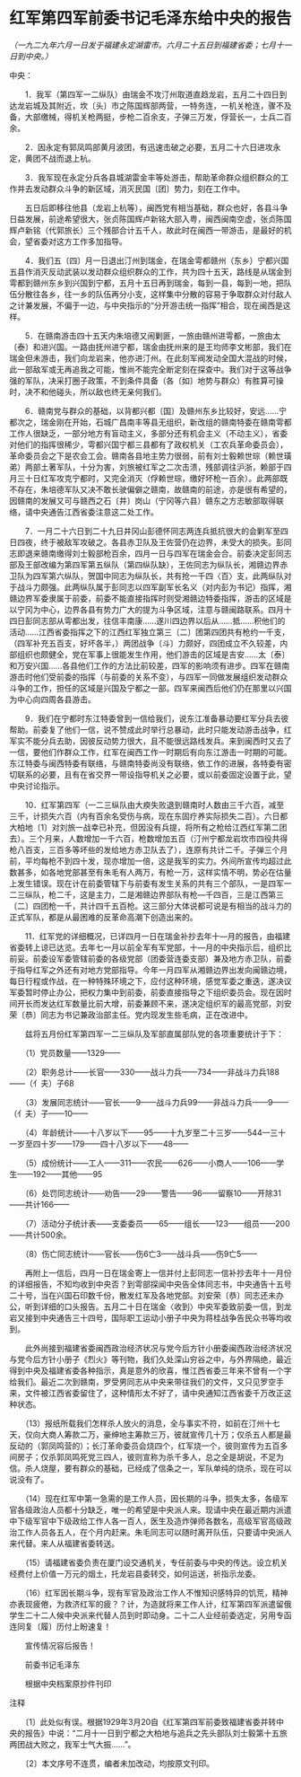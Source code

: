 # 红军第四军前委书记毛泽东给中央的报告

*（一九二九年六月一日发于福建永定湖雷市。六月二十五日到福建省委；七月十一日到中央。）*

中央：

　　1．我军（第四军一二纵队）由瑞金不攻汀州取道直趋龙岩，五月二十四日到达龙岩城及其附近，坎〔头〕市之陈国辉部两营，一特务连，一机关枪连，骤不及备，大部缴械，得机关枪两挺，步枪二百余支，子弹三万发，俘营长一，士兵二百余。

　　2．因永定有郭凤鸣部黄月波团，有迅速击破之必要，五月二十六日进攻永定，黄团不战而退上杭。

　　3．我军现在永定分兵各县城湖雷金丰等处游击，帮助革命群众组织群众的工作并去发动群众斗争的新区域，消灭民国〔团〕势力，刻在工作中。

　　五日后即移往他县（龙岩上杭等），闽西党有相当基础，群众也好，各县斗争日益发展，前途希望很大，张贞陈国辉卢新铭大部入粤，闽西闽南空虚，张贞陈国辉卢新铭（代郭旅长）三个残部合计五千人，故此时在闽西一带游击，是最好的机会，望省委对这方工作多加指导。

　　4．我们五〔四〕月一日退出汀州到瑞金，在瑞金雩都赣州（东乡）宁都兴国五县作消灭反动武装以发动群众组织群众的工作，共为四十五天，路线是从瑞金到雩都到赣州东乡到兴国到宁都，五月十五日再到瑞金，每到一县，每到一地，把队伍分散往各乡，往一乡的队伍再分小支，这样集中分散的容易于争取群众对付敌人之计兼发展，不偏于一边，与中央指示的“分开游击统一指挥”相合，现在闽西是这样。

　　5．在赣南游击四十五天内朱培德又闹剿匪，一旅由赣州进雩都，一旅由太〔泰〕和进兴国。一路由抚州进宁都，瑞金由抚州来的是王均师李文彬部，我们在瑞金但未游击，我们向龙岩来，他亦进汀州。在此刻军阀发动全国大混战的时候，此一部敌军或无再追我之可能，惟尚不能完全断定刻在探查中。我们对于这等战争强的军队，决采打圈子政策，不到条件具备（各〔如〕地势与群众）有胜算可操时，决不和他碰头，所以敌也终无亲何我们。

　　6．赣南党与群众的基础，以背都兴都〔国〕及赣州东乡比较好，安远……宁都次之，瑞金刚在开始，石城广昌南丰等县无组织，新改组的赣南特委在赣南雩都工作人很缺乏，一部分地方有盲动主义，多部分还有机会主义（不动主义），省委对他们的指挥很稀少，雩都兴国宁都三县都有了政权机关（工农兵革命委员会），革命委员会之下是农会工会。赣南各县地主势力很弱，前有刘士毅赖世琮（赖世璜弟）两部土著军队，十分为害，刘旅被红军之二次击溃，残部调往沪浙，赖部于四月三十日红军攻克宁都时，又完全消灭（俘赖世琮，缴好坏枪一百余）。此两部既不存在，朱培德军队又决不敢长驶偏僻之赣南，故赣南的前途，亦是很有希望的，因赣南的发展又可与赣西之石〔井〕岗山（宁冈等六县）赣东之方志敏部取得联络，请中央通告江西省委注意这二处工作。

　　7．一月二十六日到二十九日井冈山彭德怀同志两连兵抵抗很大的会剿军至四日四夜，终于被敌军攻破之。各县赤卫队及王佐营仍在边界，未受大的损失。彭同志即退来赣南缴得刘士毅部枪百余，四月一日与四军在瑞金会合。前委决定彭同志部及王部改编为第四军第五纵队（第四纵队缺），王佐同志为纵队长，湘赣边界赤卫队为四军第六纵队，贺国中同志为纵队长，共有抢一千四〈百〉支，此两纵队对于战斗力颇强。此两纵队属于彭同志以四军副军长名义（对内彭为书记）指挥，湘赣边界军委隶属于前委，前委不能直接指挥时则受湘赣边特委指挥，游击的区域是以宁冈为中心，边界各县有势力广大的提为斗争区域，注意与赣闽路联系。四月十四日彭同志部从雩都出发，往信丰南康……遂川四边界以后从……抵……积他们的活动……江西省委指挥之下的江西红军独立第三〔二〕团第四团共有枪约一千支，（四军补充五百支，好坏各半，）两团战争〔斗〕力颇好，四团成立不久较差，内部组织也颇健全，党在军事上很能发生作用，他们游击的区域是吉安……太〔泰〕和万安兴国……各县他们工作的方法比前较差，四军的影响须有进步。四军在赣南游击时他们受前委的指挥（与前委的关系不变），与四军一同做发展组织发动群众斗争的工作，担任的区域是兴国及宁都之一部。四军来闽西后他们仍在那里以兴国为中心向四周各县游击。

　　9．我们在宁都时东江特委曾到一信给我们，说东江准备暴动要红军分兵去彼帮助。前委复了他们一信，说不赞成此时举行总暴动，此时只能发动游击战争，红军实不能分兵去助，因彼反动势力很大，且不能很远路线发兵。来到闽西时又去了一信，要他们作群众工作，红军在闽西工作一时期后有向东江游击一时期的可能。东江特委与闽西特委有联络，与赣南特委尚没有联络，依工作的进展，各特委有密切联系的必要，且有在省交界一带设指导机关之必要，或以前委固定设置于此，望中央讨论指示。

　　10．红军第四军（一二三纵队由大瘐失败退到赣南时人数由三千六百，减至三千，计损失六百（内有百余名受伤与病，现在东固疗养实际损失二百）。六日都大柏地〔1〕对刘旅一战幸已补充，但因没有兵提，将所有之枪给江西红军第二团去）。三个月来，人数增加一千六百，枪数增加五百（汀州宁都龙岩坎市四役共得枪八百支，三百多等坏些的发给地方赤卫队去了），连原有共计二千。子弹三个月前，平均每枪不到四十发，现亦增加一倍，这是我军的实力。外间所宣传均超过此数甚多，如各地党部甚至有朱毛有人两万，有枪一万，这样实情不明，势必在估量上发生错误。现在计在前委管辖下与前委有发生关系的共有三个部队，一是四军一二三纵队，枪二千，这是主力，二是湘赣边界部队有枪—千四百，三是江西第三〔二〕四团枪一千，共计四千五百枪。这三部分大体说都可说是有相当的战斗力的正式军队，都是从最困难的反革命高潮下创造出来的。

　　11．红军党的详细概况，已详四月一日在瑞金补抄去年十—月的报告，由福建省委转上谅已达览。去年七一月以前全军有军党部，十—月的中央指示后，组织比前妥。前委设军委管辖前委的各级党部（团委营连委支部）兼及地方赤卫队，前委于指导红军之外还有对地方党部指导。今年一月四军从湘赣边界出发向闽赣边境，每日行程或作战，在一种特殊环境之下，应付这种环境，感觉军委之重迭，遂决议军委暂时停止办公，把权力集中到前委，前委直接指导之下组织委员会。现在因时间开长而发达红军数量比前大增，前委兼顾不来，遂决定组织军的最高党部，刘安荣〔恭〕同志为书记兼政治部主任。党内现发生些毛病，正在改进中。

　　兹将五月份红军第四军一二三纵队及军部直属部队党的各项重要统计于下：

　　（1）党员数量——1329——

　　（2）职务总计——长官——330——战斗力兵——734——非战斗力兵188——（亻夫）子68

　　（3）发展同志统计——官长——9——战斗力兵99——非战斗力兵——9——（亻夫）子——10——

　　（4）年龄统计——十八岁以下——95——十九岁至二十三岁——544—三十一岁至四十岁——179——四十八岁以下——48——

　　（5）成份统计——工人——311——农民——626——小商人——106——学生——192——其他——95

　　（6）处罚同志统计——劝告——29——警告——96——留察10——开除31——共计166——

　　（7）活动分子统计表——支委委员——65——组长——123——组员——200——共计500余。

　　（8）伤亡同志统计——官长——伤6亡3——战斗兵——伤9亡5——

　　再附上一信后，四月一日在瑞金寄上一信并付上彭同志一信补抄去年十一月份的详细报告，不知均收到中央否？到雩部探闻中央告全体同志书，中央通告十五号二十号，当在兴国石印数千份，散发红军及各地党部。刘安荣〔恭〕同志还未办公，听到详细的口头报告。五月二十日在瑞金〈收到〉中央军委致前委一信，到龙岩又接到中央通告三十四号，国际职工运动小册子中央为蒋桂战争告民众书等均收到。

　　此外尚接到福建省委闽西政治经济状况与党今后方针小册委闽西政治经济状况与党今后方针小册子《烈火》等刊物，我们久处深山穷谷之中，与外界隔绝，最近得到中央及福建省委各种指示，真是意外的欣喜，惟江西省委三年来不曾有一个字给我们。最近二次到赣南，罗受男同志从中央来带往我们的文件，又只见罗空手来，文件被江西省委留住了，这种情形太不好了，请中央通知江西省委千万改正这种状态。

　　（13）报纸所载我们怎样杀人放火的消息，全与事实不符，如前在汀州十七天，仅向大商人筹款二万，豪绅地主筹款三万，彼就宣传几十万；仅杀五人都是最反动的（郭凤鸣营的）；长汀革命委员会烧四个，红军烧一个，彼则宣传为五百多间房子；仅杀郭凤鸣死党三四人，彼则宣称为杀千多人，总之全是胡说，不足为信。杀人烧屋，要有群众的基础，已经成了信条之一，军队单纯的烧杀，现在可以说没有了。

　　（14）现在红军中第一急需的是工作人员，因长期的斗争，损失太多，各级军官各级政治人员都十分缺乏，唯一的希望是中央派人来。现请中央在最近期内派遣中下级军官中下级政给工作人各一百人，医生及造炸弹师各数名，高级军官高级政治工作人员各五人，在个月内赶来。朱毛同志可以随时离开队伍，只要请中央派人来代替。来人从福建省委转送。

　　（15）请福建省委负责在厦门设交通机关，专任前委与中央的传达。设立机关经费付上价值一万元的烟土，托龙岩县委转交，如何运送，祈指示龙委。

　　（16）红军因长期斗争，现有军官及政治工作人不惟知识感特异的饥荒，精神亦表现疲倦，为救济红军的疲？？计，为造就将来工作人计，红军第四军派遣留俄学生二十二人候中央派来代替人员到时即动身。二十二人业经前委选定，另用专函连同复〔履〕历付上盼速复！

　　宣传情况容后报告！

　　前委书记毛泽东

　　根据中央档案原抄件刊印

注释

　　〔1〕此处似有误。根据1929年3月20自《红军第四军前委致福建省委并转中央的报告》中说：“二月十一日到宁都之大柏地与追兵之先头部队刘士毅第十五旅两团战大败之，我军士气大振……”。

　　〔2〕本文序号不连贯，编者未加改动，均按原文刊印。

